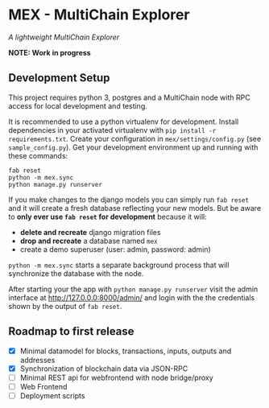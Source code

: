 # MEX - MultiChain Explorer

*A lightweight MultiChain Explorer*

**NOTE: Work in progress**

## Development Setup

This project requires python 3, postgres and a MultiChain node with RPC 
access for local development and testing.

It is recommended to use a python virtualenv for development.
Install dependencies in your activated virtualenv with 
`pip install -r requirements.txt`. Create your configuration in 
`mex/settings/config.py` (see `sample_config.py`). Get your development 
environment up and running with these commands:

```
fab reset
python -m mex.sync
python manage.py runserver
```

If you make changes to the django models you can simply run `fab reset` and
it will create a fresh database reflecting your new models. But be aware to
**only ever use `fab reset` for development** because it will:

- **delete and recreate** django migration files
- **drop and recreate** a database named `mex`
- create a demo superuser (user: admin, password: admin)


`python -m mex.sync` starts a separate background process that will synchronize 
the database with the node.

After starting your the app with `python manage.py runserver` visit the admin 
interface at http://127.0.0.0:8000/admin/ and login with the the credentials
shown by the output of `fab reset`.


## Roadmap to first release

- [x] Minimal datamodel for blocks, transactions, inputs, outputs and addresses
- [x] Synchronization of blockchain data via JSON-RPC
- [ ] Minimal REST api for webfrontend with node bridge/proxy
- [ ] Web Frontend
- [ ] Deployment scripts
